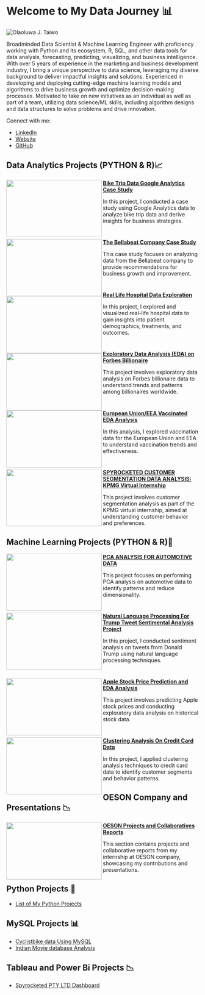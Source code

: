 # Welcome to My Data Journey 📊

![Olaoluwa J. Taiwo](https://github.com/OlaoluwajohnsonT/Portfolio/blob/main/1000020723-removebg.png)


Broadminded Data Scientist & Machine Learning Engineer with proficiency working with Python and its ecosystem, R, SQL, and other data tools for data analysis, forecasting, predicting, visualizing, and business intelligence. With over 5 years of experience in the marketing and business development industry, I bring a unique perspective to data science, leveraging my diverse background to deliver impactful insights and solutions. Experienced in developing and deploying cutting-edge machine learning models and algorithms to drive business growth and optimize decision-making processes. Motivated to take on new initiatives as an individual as well as part of a team, utilizing data science/ML skills, including algorithm designs and data structures to solve problems and drive innovation.


Connect with me:
- [LinkedIn](https://www.linkedin.com/in/olaoluwa-johnson-taiwo/)
- [Website](https://olaoluwajtaiwo.com/)
- [GitHub](https://github.com/OlaoluwajohnsonT)

## Data Analytics Projects (PYTHON & R)📈

<img align="left" width="250" height="150" src="https://github.com/archd3sai/Portfolio/blob/master/Images/bike_trip.jpg"> **[Bike Trip Data Google Analytics Case Study](https://github.com/OlaoluwajohnsonT/Bike-Trip-Datat-Google-Analytics-Case-Study)**

In this project, I conducted a case study using Google Analytics data to analyze bike trip data and derive insights for business strategies.

#

<img align="left" width="250" height="150" src="https://github.com/archd3sai/Portfolio/blob/master/Images/bellabeat.jpg"> **[The Bellabeat Company Case Study](https://github.com/OlaoluwajohnsonT/The-BellaBeat-Company-Case-Study)**

This case study focuses on analyzing data from the Bellabeat company to provide recommendations for business growth and improvement.

#

<img align="left" width="250" height="150" src="https://github.com/archd3sai/Portfolio/blob/master/Images/hospital_data.jpg"> **[Real Life Hospital Data Exploration](https://github.com/OlaoluwajohnsonT/HOSPITAL-DATA-EXPLORATION-AND-VISUALIZATION/blob/main/HOSPITAL%20DATA%20EXPLORATION.ipynb)**

In this project, I explored and visualized real-life hospital data to gain insights into patient demographics, treatments, and outcomes.

#

<img align="left" width="250" height="150" src="https://github.com/archd3sai/Portfolio/blob/master/Images/forbes_billionaire.jpg"> **[Exploratory Data Analysis (EDA) on Forbes Billionaire](https://github.com/OlaoluwajohnsonT/Forbes-Billionaire-Exploratory-Data-Analysis)**

This project involves exploratory data analysis on Forbes billionaire data to understand trends and patterns among billionaires worldwide.

#

<img align="left" width="250" height="150" src="https://github.com/archd3sai/Portfolio/blob/master/Images/vaccination.jpg"> **[European Union/EEA Vaccinated EDA Analysis](https://github.com/OlaoluwajohnsonT/Covid-19-Vacinnated-data-anaysis-for-EUROPEANUNION-AND-EEA)**

In this analysis, I explored vaccination data for the European Union and EEA to understand vaccination trends and effectiveness.

#

<img align="left" width="250" height="150" src="https://github.com/archd3sai/Portfolio/blob/master/Images/kpmg_project.jpg"> **[SPYROCKETED CUSTOMER SEGMENTATION DATA ANALYSIS: KPMG Virtual Internship](https://github.com/OlaoluwajohnsonT/KPMD-Customer-Segmentation-project/tree/main)**

This project involves customer segmentation analysis as part of the KPMG virtual internship, aimed at understanding customer behavior and preferences.

## Machine Learning Projects (PYTHON & R)🤖

<img align="left" width="250" height="150" src="https://github.com/archd3sai/Portfolio/blob/master/Images/automotive_pca.jpg"> **[PCA ANALYSIS FOR AUTOMOTIVE DATA](https://github.com/OlaoluwajohnsonT/PCA-ANALYSIS-FOR-AUTOMOTIVE-DATA-Project)**

This project focuses on performing PCA analysis on automotive data to identify patterns and reduce dimensionality.

#

<img align="left" width="250" height="150" src="https://github.com/archd3sai/Portfolio/blob/master/Images/trump_tweet.jpg"> **[Natural Language Processing For Trump Tweet Sentimental Analysis Project](https://github.com/OlaoluwajohnsonT/Twitter-Trump-tweet-Sentimental-Analysis-Project)**

In this project, I conducted sentiment analysis on tweets from Donald Trump using natural language processing techniques.

#

<img align="left" width="250" height="150" src="https://github.com/archd3sai/Portfolio/blob/master/Images/apple_stock.jpg"> **[Apple Stock Price Prediction and EDA Analysis](https://github.com/OlaoluwajohnsonT/Apple-Stock-Price-from-1980-2021)**

This project involves predicting Apple stock prices and conducting exploratory data analysis on historical stock data.

#

<img align="left" width="250" height="150" src="https://github.com/archd3sai/Portfolio/blob/master/Images/credit_card_clustering.jpg"> **[Clustering Analysis On Credit Card Data](https://github.com/OlaoluwajohnsonT/Clustering-Analysis-Using-Credit-card-data)**

In this project, I applied clustering analysis techniques to credit card data to identify customer segments and behavior patterns.

## OESON Company and Presentations 📉

<img align="left" width="250" height="150" src="https://github.com/archd3sai/Portfolio/blob/master/Images/oeson_projects.jpg"> **[OESON Projects and Collaboratives Reports](https://github.com/OlaoluwajohnsonT/Oeson-Company-Internship)**

This section contains projects and collaborative reports from my internship at OESON company, showcasing my contributions and presentations.

## Python Projects 🐍

- [List of My Python Projects](https://github.com/OlaoluwajohnsonT/SQI-Colege-of-ICT-Projects-)

  
## MySQL Projects 📊

- [Cyclistbike data Using MySQL](https://github.com/OlaoluwajohnsonT/Cyclistbikedata-Using-MySQL)
- [Indian Movie database Analysis](https://github.com/OlaoluwajohnsonT/Oeson-Company-Internship/blob/main/OLAOLUWAJOHNSONTAIWOFINAL%20PROJECT%20FOR%20SQL.sql)

## Tableau and Power Bi Projects 📉

- [Spyrocketed PTY LTD Dashboard](https://github.com/OlaoluwajohnsonT/PowerBi-Projects/blob/main/CUSTOMER%20DATA.pdf)



